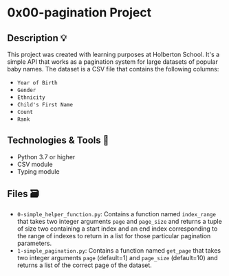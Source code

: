 # 0x00-pagination Project

## Description :bulb:
This project was created with learning purposes at Holberton School.
It's a simple API that works as a pagination system for large datasets of popular baby names.
The dataset is a CSV file that contains the following columns:
- `Year of Birth`
- `Gender`
- `Ethnicity`
- `Child's First Name`
- `Count`
- `Rank`

## Technologies & Tools :wrench:
- Python 3.7 or higher
- CSV module
- Typing module


## Files :card_file_box:
- `0-simple_helper_function.py`: Contains a function named `index_range` that takes two integer arguments `page` and `page_size` and returns a tuple of size two containing a start index and an end index corresponding to the range of indexes to return in a list for those particular pagination parameters.
- `1-simple_pagination.py`: Contains a function named `get_page` that takes two integer arguments `page` (default=1) and `page_size` (default=10) and returns a list of the correct page of the dataset.